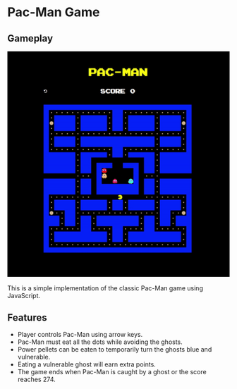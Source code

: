 # Pac-Man Game


## Gameplay

![Pac-Man](./assets/img/gameplay.gif)

This is a simple implementation of the classic Pac-Man game using JavaScript.

## Features

- Player controls Pac-Man using arrow keys.
- Pac-Man must eat all the dots while avoiding the ghosts.
- Power pellets can be eaten to temporarily turn the ghosts blue and vulnerable.
- Eating a vulnerable ghost will earn extra points.
- The game ends when Pac-Man is caught by a ghost or the score reaches 274.
